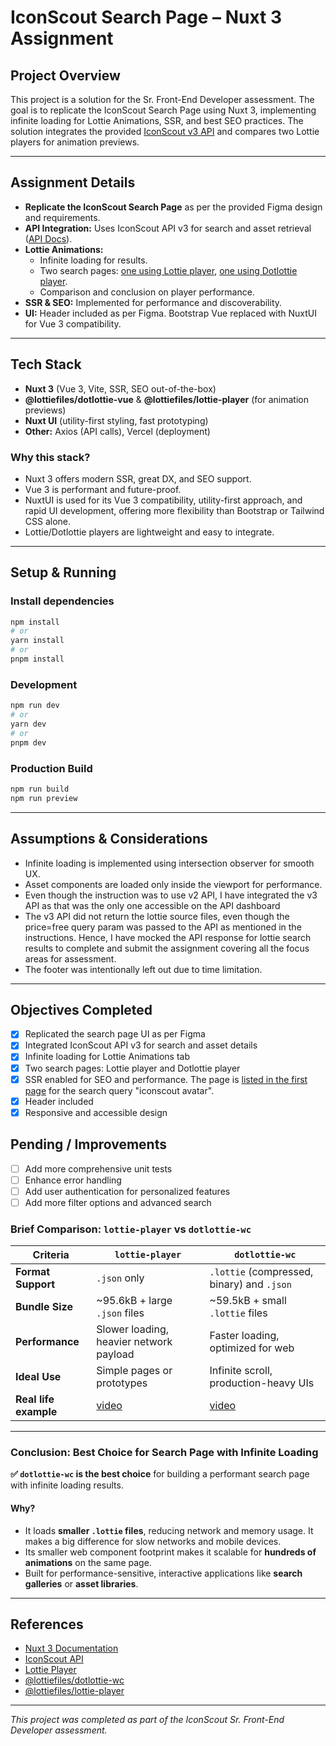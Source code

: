 # IconScout Search Page – Nuxt 3 Assignment

## Project Overview
This project is a solution for the Sr. Front-End Developer assessment. The goal is to replicate the IconScout Search Page using Nuxt 3, implementing infinite loading for Lottie Animations, SSR, and best SEO practices. The solution integrates the provided [IconScout v3 API](https://app.swaggerhub.com/apis-docs/rankarpan/iconscout-rest-api/3.0) and compares two Lottie players for animation previews.

---

## Assignment Details
- **Replicate the IconScout Search Page** as per the provided Figma design and requirements.
- **API Integration:** Uses IconScout API v3 for search and asset retrieval ([API Docs](https://app.swaggerhub.com/apis-docs/rankarpan/iconscout-rest-api/3.0)).
- **Lottie Animations:**
  - Infinite loading for results.
  - Two search pages: [one using Lottie player](https://iconscout-assignment.vercel.app/lottie-animations?lottieFormat=lottie), [one using Dotlottie player](https://iconscout-assignment.vercel.app/lottie-animations?lottieFormat=original).
  - Comparison and conclusion on player performance.
- **SSR & SEO:** Implemented for performance and discoverability.
- **UI:** Header included as per Figma. Bootstrap Vue replaced with NuxtUI for Vue 3 compatibility.

---

## Tech Stack
- **Nuxt 3** (Vue 3, Vite, SSR, SEO out-of-the-box)
- **@lottiefiles/dotlottie-vue** & **@lottiefiles/lottie-player** (for animation previews)
- **Nuxt UI** (utility-first styling, fast prototyping)
- **Other:** Axios (API calls), Vercel (deployment)

### Why this stack?
- Nuxt 3 offers modern SSR, great DX, and SEO support.
- Vue 3 is performant and future-proof.
- NuxtUI is used for its Vue 3 compatibility, utility-first approach, and rapid UI development, offering more flexibility than Bootstrap or Tailwind CSS alone.
- Lottie/Dotlottie players are lightweight and easy to integrate.
---

## Setup & Running

### Install dependencies
```bash
npm install
# or
yarn install
# or
pnpm install
```

### Development
```bash
npm run dev
# or
yarn dev
# or
pnpm dev
```

### Production Build
```bash
npm run build
npm run preview
```

---

## Assumptions & Considerations
- Infinite loading is implemented using intersection observer for smooth UX.
- Asset components are loaded only inside the viewport for performance.
- Even though the instruction was to use v2 API, I have integrated the v3 API as that was the only one accessible on the API dashboard
- The v3 API did not return the lottie source files, even though the price=free query param was passed to the API as mentioned in the instructions. Hence, I have mocked the API response for lottie search results to complete and submit the assignment covering all the focus areas for assessment.
- The footer was intentionally left out due to time limitation.

---

## Objectives Completed
- [x] Replicated the search page UI as per Figma
- [x] Integrated IconScout API v3 for search and asset details
- [x] Infinite loading for Lottie Animations tab
- [x] Two search pages: Lottie player and Dotlottie player
- [x] SSR enabled for SEO and performance. The page is [listed in the first page](files/google-results.png) for the search query "iconscout avatar".
- [x] Header included
- [x] Responsive and accessible design

## Pending / Improvements
- [ ] Add more comprehensive unit tests
- [ ] Enhance error handling
- [ ] Add user authentication for personalized features
- [ ] Add more filter options and advanced search

### **Brief Comparison: `lottie-player` vs `dotlottie-wc`**

| Criteria              | `lottie-player`                         | `dotlottie-wc`                              |
| ------------------    | --------------------------------------- | -------------------------------------       |
| **Format Support**    | `.json` only                            | `.lottie` (compressed, binary) and `.json`  |
| **Bundle Size**       | \~95.6kB + large `.json` files          | \~59.5kB + small `.lottie` files            |
| **Performance**       | Slower loading, heavier network payload | Faster loading, optimized for web           |
| **Ideal Use**         | Simple pages or prototypes              | Infinite scroll, production-heavy UIs       |
| **Real life example** | [video](files/lottie-files.mov)        | [video](files/dotlottie-wc.mov)            |

---

### **Conclusion: Best Choice for Search Page with Infinite Loading**

**✅ `dotlottie-wc` is the best choice** for building a performant search page with infinite loading results.

#### **Why?**

* It loads **smaller `.lottie` files**, reducing network and memory usage. It makes a big difference for slow networks and mobile devices.
* Its smaller web component footprint makes it scalable for **hundreds of animations** on the same page.
* Built for performance-sensitive, interactive applications like **search galleries** or **asset libraries**.

---

## References
- [Nuxt 3 Documentation](https://nuxt.com/docs/getting-started/introduction)
- [IconScout API](https://iconscout.com/api)
- [Lottie Player](https://github.com/lottiefiles/lottie-player)
- [@lottiefiles/dotlottie-wc](https://www.npmjs.com/package/@lottiefiles/dotlottie-wc)
- [@lottiefiles/lottie-player](https://www.npmjs.com/package/@lottiefiles/lottie-player)

---

_This project was completed as part of the IconScout Sr. Front-End Developer assessment._
